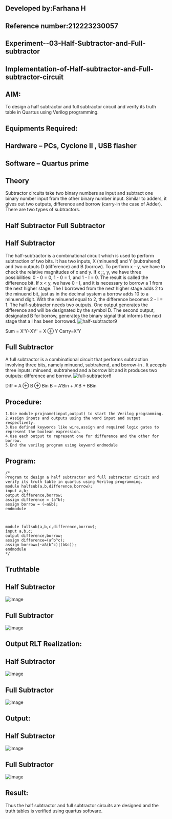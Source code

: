 ## Developed by:Farhana H
## Reference number:212223230057
## Experiment--03-Half-Subtractor-and-Full-subtractor
## Implementation-of-Half-subtractor-and-Full-subtractor-circuit
## AIM:
To design a half subtractor and full subtractor circuit and verify its truth table in Quartus using Verilog programming.

## Equipments Required:
## Hardware – PCs, Cyclone II , USB flasher
## Software – Quartus prime
## Theory
Subtractor circuits take two binary numbers as input and subtract one binary number input from the other binary number input. Similar to adders, it gives out two outputs, difference and borrow (carry-in the case of Adder). There are two types of subtractors.

## Half Subtractor Full Subtractor
## Half Subtractor
The half-subtractor is a combinational circuit which is used to perform subtraction of two bits. It has two inputs, X (minuend) and Y (subtrahend) and two outputs D (difference) and B (borrow). To perform x - y, we have to check the relative magnitudes of x and y. If x ;;, y, we have three possibilities: 0 - 0 = 0, 1 - 0 = 1, and 1 - I = 0. The result is called the difference bit. If x < y, we have 0 - I, and it is necessary to borrow a 1 from the next higher stage. The I borrowed from the next higher stage adds 2 to the minuend bit, just as in the decimal system a borrow adds 10 to a minuend digit. With the minuend equal to 2, the difference becomes 2 - I = 1. The half-subtractor needs two outputs. One output generates the difference and will be designated by the symbol D. The second output, designated B for borrow, generates the binary signal that informs the next stage that a I has been borrowed.
![half-subtractor9](https://user-images.githubusercontent.com/36288975/166112538-58c3bc7c-ee5d-4e6a-ac8d-8e8328efe27a.png)


Sum = X'Y+XY' = X ⊕ Y
Carry=X'Y

## Full Subtractor
A full subtractor is a combinational circuit that performs subtraction involving three bits, namely minuend, subtrahend, and borrow-in . It accepts three inputs: minuend, subtrahend and a borrow bit and it produces two outputs: difference and borrow. 
![full-subtractor6](https://user-images.githubusercontent.com/36288975/166112541-24c68359-3de8-4674-ae22-8272ffc385ed.png)


Diff = A ⊕ B ⊕ Bin B = A'Bin + A'B + BBin

## Procedure:
```
1.Use module projname(input,output) to start the Verilog programming.
2.Assign inputs and outputs using the word input and output respectively.
3.Use defined keywords like wire,assign and required logic gates to represent the boolean expression.
4.Use each output to represent one for difference and the other for borrow.
5.End the verilog program using keyword endmodule
```
## Program:
```
/*
Program to design a half subtractor and full subtractor circuit and verify its truth table in quartus using Verilog programming. 
module halfsub(a,b,difference,borrow);
input a,b;
output difference,borrow;
assign difference = (a^b);
assign borrow = (~a&b);
endmodule



module fullsub(a,b,c,difference,borrow);
input a,b,c;
output difference,borrow;
assign difference=(a^b^c);
assign borrow=(~a&(b^c)|(b&c));
endmodule
*/
```

## Truthtable
## Half Subtractor
![image](https://github.com/syedfayaz3105/Experiment--03-Half-Subtractor-and-Full-subtractor/assets/147144126/797acd71-fe4a-4acd-87f6-d6d8ad500d2c)
## Full Subtractor
![image](https://github.com/syedfayaz3105/Experiment--03-Half-Subtractor-and-Full-subtractor/assets/147144126/48f12993-fee8-4731-a2d4-99839372919d)
## Output RLT Realization:
## Half Subtractor
![image](https://github.com/syedfayaz3105/Experiment--03-Half-Subtractor-and-Full-subtractor/assets/147144126/cd0904e6-ea9e-43ff-b644-6438081951f3)
## Full Subtractor
![image](https://github.com/syedfayaz3105/Experiment--03-Half-Subtractor-and-Full-subtractor/assets/147144126/e9090972-23ed-4a5d-a927-0a05bf68b995)
## Output:
## Half Subtractor
![image](https://github.com/syedfayaz3105/Experiment--03-Half-Subtractor-and-Full-subtractor/assets/147144126/3c6b9eb4-0156-444b-a03d-434bead6370a)
## Full Subtractor
![image](https://github.com/syedfayaz3105/Experiment--03-Half-Subtractor-and-Full-subtractor/assets/147144126/5a2ebaab-9702-4dca-adbc-7ae918892866)
## Result:
Thus the half subtractor and full subtractor circuits are designed and the truth tables is verified using quartus software.
